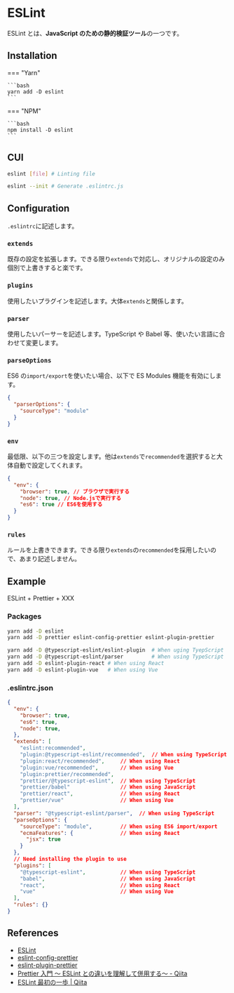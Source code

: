 # ESLint

ESLint とは、**JavaScript のための静的検証ツール**の一つです。

## Installation

=== "Yarn"

    ```bash
    yarn add -D eslint
    ```

=== "NPM"

    ```bash
    npm install -D eslint
    ```

## CUI

```bash
eslint [file] # Linting file

eslint --init # Generate .eslintrc.js
```

## Configuration

`.eslintrc`に記述します。

### `extends`

既存の設定を拡張します。できる限り`extends`で対応し、オリジナルの設定のみ個別で上書きすると楽です。

### `plugins`

使用したいプラグインを記述します。大体`extends`と関係します。

### `parser`

使用したいパーサーを記述します。TypeScript や Babel 等、使いたい言語に合わせて変更します。

### `parseOptions`

ES6 の`import/export`を使いたい場合、以下で ES Modules 機能を有効にします。

```json
{
  "parserOptions": {
    "sourceType": "module"
  }
}
```

### `env`

最低限、以下の三つを設定します。他は`extends`で`recommended`を選択すると大体自動で設定してくれます。

```json
{
  "env": {
    "browser": true, // ブラウザで実行する
    "node": true, // Node.jsで実行する
    "es6": true // ES6を使用する
  }
}
```

### `rules`

ルールを上書きできます。できる限り`extends`の`recommended`を採用したいので、あまり記述しません。

## Example

ESLint + Prettier + XXX

### Packages

```bash
yarn add -D eslint
yarn add -D prettier eslint-config-prettier eslint-plugin-prettier

yarn add -D @typescript-eslint/eslint-plugin  # When uging TyepScript
yarn add -D @typescript-eslint/parser         # When using TypeScript
yarn add -D eslint-plugin-react # When using React
yarn add -D eslint-plugin-vue   # When using Vue
```

### .eslintrc.json

```json
{
  "env": {
    "browser": true,
    "es6": true,
    "node": true,
  },
  "extends": [
    "eslint:recommended",
    "plugin:@typescript-eslint/recommended",  // When using TypeScript
    "plugin:react/recommended",     // When using React
    "plugin:vue/recommended",       // When using Vue
    "plugin:prettier/recommended",
    "prettier/@typescript-eslint",  // When using TypeScript
    "prettier/babel"                // When using JavaScript
    "prettier/react",               // When using React
    "prettier/vue"                  // When using Vue
  ],
  "parser": "@typescript-eslint/parser",  // When using TypeScript
  "parseOptions": {
    "sourceType": "module",         // When using ES6 import/export
    "ecmaFeatures": {               // When using React
      "jsx": true
    }
  },
  // Need installing the plugin to use
  "plugins": [
    "@typescript-eslint",           // When using TypeScript
    "babel",                        // When using JavaScript
    "react",                        // When using React
    "vue"                           // When using Vue
  ],
  "rules": {}
}
```

## References

- [ESLint](https://eslint.org/)
- [eslint-config-prettier](https://github.com/prettier/eslint-config-prettier)
- [eslint-plugin-prettier](https://github.com/prettier/eslint-plugin-prettier)
- [Prettier 入門 ～ ESLint との違いを理解して併用する～ - Qiita](https://qiita.com/soarflat/items/06377f3b96964964a65d)
- [ESLint 最初の一歩 | Qiita](https://qiita.com/mysticatea/items/f523dab04a25f617c87d)
